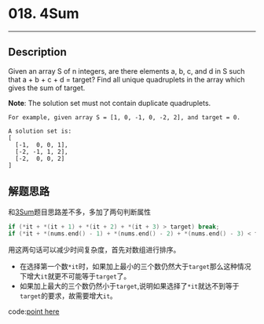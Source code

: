 # 018. 4Sum
------------

## Description
Given an array S of n integers, are there elements a, b, c, and d in S such that a + b + c + d = target? Find all unique quadruplets in the array which gives the sum of target.

**Note**: The solution set must not contain duplicate quadruplets.

	For example, given array S = [1, 0, -1, 0, -2, 2], and target = 0.
	
	A solution set is:
	[
	  [-1,  0, 0, 1],
	  [-2, -1, 1, 2],
	  [-2,  0, 0, 2]
	]

## 解题思路
和[3Sum][S15]题目思路差不多，多加了两句判断属性
```cpp
if (*it + *(it + 1) + *(it + 2) + *(it + 3) > target) break;
if (*it + *(nums.end() - 1) + *(nums.end() - 2) + *(nums.end() - 3) < target) continue;
```
用这两句话可以减少时间复杂度，首先对数组进行排序。
- 在选择第一个数`*it`时，如果加上最小的三个数仍然大于`target`那么这种情况下增大`it`就更不可能等于`target`了。
- 如果加上最大的三个数仍然小于`target`,说明如果选择了`*it`就达不到等于`target`的要求，故需要增大`it`。

code:[point here](solution_1.cpp)













[S15]:../015.%203Sum